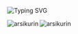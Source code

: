 ![Typing SVG](https://readme-typing-svg.herokuapp.com?color=%2336BCF7&center=false&vCenter=false&width=600&lines=Hi+there+👋;I+use+arch+btw)

<img align="left" src="https://github-readme-stats.vercel.app/api?username=arsikurin&count_private=true&show_icons=true&include_all_commits=true" alt="arsikurin" />
<img align="center" src="https://github-readme-stats.vercel.app/api/top-langs/?username=arsikurin&langs_count=10&theme=swift&hide=cmake,purebasic,html,css,scss,less,procfile" alt="arsikurin" />
